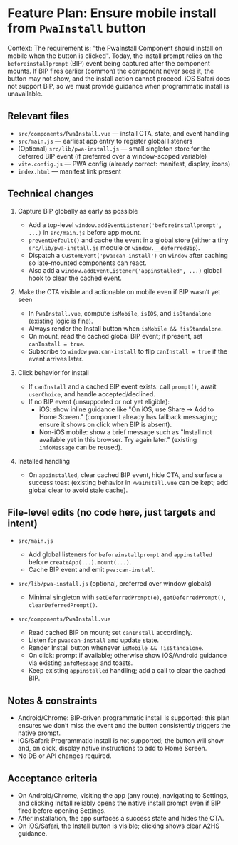 # Feature Plan: Ensure mobile install from `PwaInstall` button

Context: The requirement is: "the PwaInstall Component should install on mobile when the button is clicked". Today, the install prompt relies on the `beforeinstallprompt` (BIP) event being captured after the component mounts. If BIP fires earlier (common) the component never sees it, the button may not show, and the install action cannot proceed. iOS Safari does not support BIP, so we must provide guidance when programmatic install is unavailable.

## Relevant files
- `src/components/PwaInstall.vue` — install CTA, state, and event handling
- `src/main.js` — earliest app entry to register global listeners
- (Optional) `src/lib/pwa-install.js` — small singleton store for the deferred BIP event (if preferred over a window-scoped variable)
- `vite.config.js` — PWA config (already correct: manifest, display, icons)
- `index.html` — manifest link present

## Technical changes
1) Capture BIP globally as early as possible
   - Add a top-level `window.addEventListener('beforeinstallprompt', ...)` in `src/main.js` before app mount.
   - `preventDefault()` and cache the event in a global store (either a tiny `src/lib/pwa-install.js` module or `window.__deferredBip`).
   - Dispatch a `CustomEvent('pwa:can-install')` on `window` after caching so late-mounted components can react.
   - Also add a `window.addEventListener('appinstalled', ...)` global hook to clear the cached event.

2) Make the CTA visible and actionable on mobile even if BIP wasn’t yet seen
   - In `PwaInstall.vue`, compute `isMobile`, `isIOS`, and `isStandalone` (existing logic is fine).
   - Always render the Install button when `isMobile && !isStandalone`.
   - On mount, read the cached global BIP event; if present, set `canInstall = true`.
   - Subscribe to `window` `pwa:can-install` to flip `canInstall = true` if the event arrives later.

3) Click behavior for install
   - If `canInstall` and a cached BIP event exists: call `prompt()`, await `userChoice`, and handle accepted/declined.
   - If no BIP event (unsupported or not yet eligible):
     - iOS: show inline guidance like "On iOS, use Share → Add to Home Screen." (component already has fallback messaging; ensure it shows on click when BIP is absent).
     - Non-iOS mobile: show a brief message such as "Install not available yet in this browser. Try again later." (existing `infoMessage` can be reused).

4) Installed handling
   - On `appinstalled`, clear cached BIP event, hide CTA, and surface a success toast (existing behavior in `PwaInstall.vue` can be kept; add global clear to avoid stale cache).

## File-level edits (no code here, just targets and intent)
- `src/main.js`
  - Add global listeners for `beforeinstallprompt` and `appinstalled` before `createApp(...).mount(...)`.
  - Cache BIP event and emit `pwa:can-install`.

- `src/lib/pwa-install.js` (optional, preferred over window globals)
  - Minimal singleton with `setDeferredPrompt(e)`, `getDeferredPrompt()`, `clearDeferredPrompt()`.

- `src/components/PwaInstall.vue`
  - Read cached BIP on mount; set `canInstall` accordingly.
  - Listen for `pwa:can-install` and update state.
  - Render Install button whenever `isMobile && !isStandalone`.
  - On click: prompt if available; otherwise show iOS/Android guidance via existing `infoMessage` and toasts.
  - Keep existing `appinstalled` handling; add a call to clear the cached BIP.

## Notes & constraints
- Android/Chrome: BIP-driven programmatic install is supported; this plan ensures we don’t miss the event and the button consistently triggers the native prompt.
- iOS/Safari: Programmatic install is not supported; the button will show and, on click, display native instructions to add to Home Screen.
- No DB or API changes required.

## Acceptance criteria
- On Android/Chrome, visiting the app (any route), navigating to Settings, and clicking Install reliably opens the native install prompt even if BIP fired before opening Settings.
- After installation, the app surfaces a success state and hides the CTA.
- On iOS/Safari, the Install button is visible; clicking shows clear A2HS guidance.

